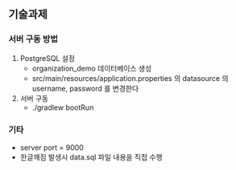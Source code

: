 ## 기술과제

### 서버 구동 방법

1. PostgreSQL 설정  
    - organization_demo 데이터베이스 생성
    - src/main/resources/application.properties 의 datasource 의 username, password 를 변경한다
2. 서버 구동
    - ./gradlew bootRun
    

### 기타
- server port = 9000 
- 한글깨짐 발생시 data.sql 파일 내용을 직접 수행